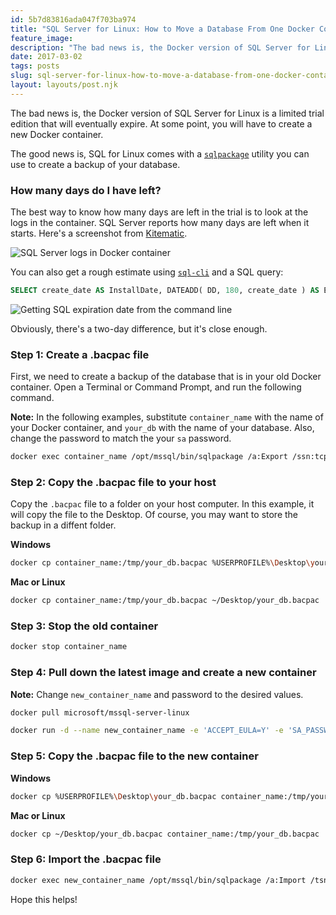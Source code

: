```yaml
---
id: 5b7d83816ada047f703ba974
title: "SQL Server for Linux: How to Move a Database From One Docker Container to Another"
feature_image: 
description: "The bad news is, the Docker version of SQL Server for Linux is a limited trial edition that will eventually expire. At some point, you will…"
date: 2017-03-02
tags: posts
slug: sql-server-for-linux-how-to-move-a-database-from-one-docker-container-to-another
layout: layouts/post.njk
---
```


The bad news is, the Docker version of SQL Server for Linux is a limited trial edition that will eventually expire. At some point, you will have to create a new Docker container.

The good news is, SQL for Linux comes with a [`sqlpackage`](https://docs.microsoft.com/en-us/sql/linux/sql-server-linux-migrate-sqlpackage) utility you can use to create a backup of your database.

### How many days do I have left?

The best way to know how many days are left in the trial is to look at the logs in the container. SQL Server reports how many days are left when it starts. Here's a screenshot from [Kitematic](https://kitematic.com/).

![SQL Server logs in Docker container](/content/images/2017/03/sql_linux_container_logs.png)

You can also get a rough estimate using [`sql-cli`](https://github.com/hasankhan/sql-cli) and a SQL query:

```sql
SELECT create_date AS InstallDate, DATEADD( DD, 180, create_date ) AS ExpiryDate, ( 180 - DATEDIFF( DD, create_date, GETDATE() ) ) AS DaysLeft FROM sys.server_principals WHERE name = N'BUILTIN\Administrators'
```

![Getting SQL expiration date from the command line](/content/images/2017/03/mssql-expire-cli.png)

Obviously, there's a two-day difference, but it's close enough.

### Step 1: Create a .bacpac file

First, we need to create a backup of the database that is in your old Docker container. Open a Terminal or Command Prompt, and run the following command.

**Note:** In the following examples, substitute `container_name` with the name of your Docker container, and `your_db` with the name of your database. Also, change the password to match the your `sa` password.

```sh
docker exec container_name /opt/mssql/bin/sqlpackage /a:Export /ssn:tcp:localhost /sdn:your_db /su:sa /sp:P@55w0rd /tf:/tmp/your_db.bacpac
```

### Step 2: Copy the .bacpac file to your host

Copy the `.bacpac` file to a folder on your host computer. In this example, it will copy the file to the Desktop. Of course, you may want to store the backup in a diffent folder.

**Windows**

```sh
docker cp container_name:/tmp/your_db.bacpac %USERPROFILE%\Desktop\your_db.bacpac
```

**Mac or Linux**

```sh
docker cp container_name:/tmp/your_db.bacpac ~/Desktop/your_db.bacpac
```

### Step 3: Stop the old container

```sh
docker stop container_name
```

### Step 4: Pull down the latest image and create a new container

**Note:** Change `new_container_name` and password to the desired values.

```sh
docker pull microsoft/mssql-server-linux

docker run -d --name new_container_name -e 'ACCEPT_EULA=Y' -e 'SA_PASSWORD=P@55w0rd' -p 1433:1433 microsoft/mssql-server-linux
```

### Step 5: Copy the .bacpac file to the new container

**Windows**

```sh
docker cp %USERPROFILE%\Desktop\your_db.bacpac container_name:/tmp/your_db.bacpac
```

**Mac or Linux**

```sh
docker cp ~/Desktop/your_db.bacpac container_name:/tmp/your_db.bacpac
```

### Step 6: Import the .bacpac file

```sh
docker exec new_container_name /opt/mssql/bin/sqlpackage /a:Import /tsn:tcp:localhost /tdn:your_db /tu:sa /tp:P@55w0rd /sf:/tmp/your_db.bacpac
```

Hope this helps!
